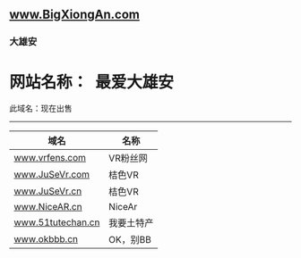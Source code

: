 ## www.BigXiongAn.com

### 大雄安

网站名称：  最爱大雄安
===

此域名：现在出售


-----
|域名|名称|
|----|---|
|www.vrfens.com|VR粉丝网
|www.JuSeVr.com|桔色VR
|www.JuSeVr.cn|桔色VR
|www.NiceAR.cn|NiceAr
|www.51tutechan.cn| 我要土特产
|www.okbbb.cn|OK，别BB
